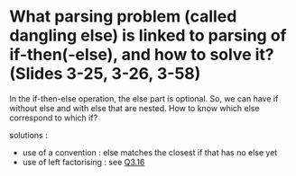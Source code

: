 # What parsing problem (called dangling else) is linked to parsing of if-then(-else), and how to solve it?  (Slides 3-25, 3-26, 3-58)

In the if-then-else operation, the else part is optional. So, we can have if without else and with else that are nested. How to know which else correspond to which if?

solutions :
- use of a convention : else matches the closest if that has no else yet
- use of left factorising : see [Q3.16](Q3.16.md)